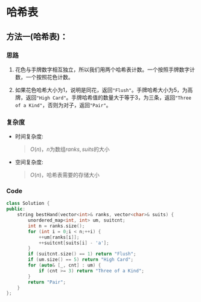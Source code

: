 # 哈希表
## 方法一(哈希表)：
### 思路
1. 花色与手牌数字相互独立，所以我们用两个哈希表计数。一个按照手牌数字计数，一个按照花色计数。

2. 如果花色哈希大小为$1$，说明是同花，返回`"Flush"`。手牌哈希大小为$5$，为高牌，返回`"High Card"`。手牌哈希值的数量大于等于$3$，为三条，返回`"Three of a Kind"`，否则为对子，返回`"Pair"`。

### 复杂度
- 时间复杂度:
  > $O(n)$，$n$为数组$ranks,suits$的大小
- 空间复杂度:
  > $O(n)$，哈希表需要的存储大小

### Code
```C++ []
class Solution {
public:
    string bestHand(vector<int>& ranks, vector<char>& suits) {
        unordered_map<int, int> um, suitcnt;
        int n = ranks.size();
        for (int i = 0;i < n;++i) {
            ++um[ranks[i]];
            ++suitcnt[suits[i] - 'a'];
        }
        if (suitcnt.size() == 1) return "Flush";
        if (um.size() == 5) return "High Card";
        for (auto& [_, cnt] : um) {
            if (cnt >= 3) return "Three of a Kind";
        }
        return "Pair";
    }
};
```
